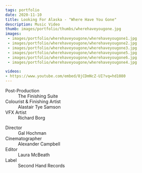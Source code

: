 ```yaml
---
tags: portfolio
date: 2020-11-10
title: Looking For Alaska - "Where Have You Gone"
description: Music Video
thumb: images/portfolio/thumbs/wherehaveyougone.jpg
images:
 - images/portfolio/wherehaveyougone/wherehaveyougone1.jpg
 - images/portfolio/wherehaveyougone/wherehaveyougone2.jpg
 - images/portfolio/wherehaveyougone/wherehaveyougone3.jpg
 - images/portfolio/wherehaveyougone/wherehaveyougone5.jpg
 - images/portfolio/wherehaveyougone/wherehaveyougone6.jpg
 - images/portfolio/wherehaveyougone/wherehaveyougone4.jpg

videos:
- https://www.youtube.com/embed/8jCDmNcZ-UI?vq=hd1080
---
```


<dl>
  <dt>Post-Production</dt>
  <dd>The Finishing Suite</dd>

  <dt>Colourist & Finishing Artist</dt>
  <dd>Alastair Tye Samson</dd>

  <dt>VFX Artist</dt>
  <dd>Richard Borg</dd>
</dl>

<dl>
  <dt>Director</dt>
  <dd>Gal Hochman</dd>

  <dt>Cinematographer</dt>
  <dd>Alexander Campbell</dd>

  <dt>Editor</dt>
  <dd>Laura McBeath</dd>

  <dt>Label</dt>
  <dd>Second Hand Records</dd>
</dl>
